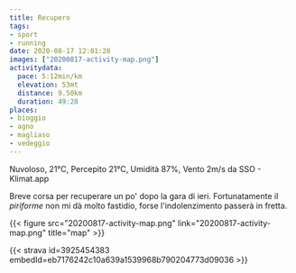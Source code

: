 ```yaml
---
title: Recupero
tags:
- sport
- running
date: 2020-08-17 12:01:28
images: ["20200817-activity-map.png"]
activitydata:
  pace: 5:12min/km
  elevation: 53mt
  distance: 9.50km
  duration: 49:28
places:
- bioggio
- agno
- magliaso
- vedeggio
---
```


Nuvoloso, 21°C, Percepito 21°C, Umidità 87%, Vento 2m/s da SSO - Klimat.app

<!--more-->

Breve corsa per recuperare un po' dopo la gara di ieri. Fortunatamente il _piriforme_ non mi dà molto fastidio, forse l'indolenzimento passerà in fretta.

{{< figure src="20200817-activity-map.png" link="20200817-activity-map.png" title="map" >}}


{{< strava id=3925454383 embedId=eb7176242c10a639a1539968b790204773d09036 >}}
